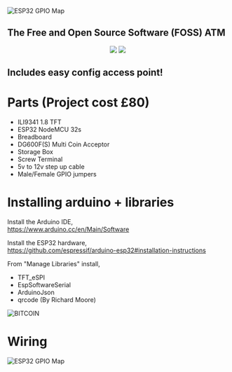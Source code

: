 
![ESP32 GPIO Map](https://i.imgur.com/djuJF6L.png)

## The Free and Open Source Software (FOSS) ATM

<p align="center">
  <img src="https://i.imgur.com/68MP0xP.jpg">
  <img src="https://i.imgur.com/JFVVKwo.jpg">
</p>

## Includes easy config access point!

# Parts (Project cost £80)
* ILI9341 1.8 TFT
* ESP32 NodeMCU 32s
* Breadboard
* DG600F(S) Multi Coin Acceptor
* Storage Box 
* Screw Terminal
* 5v to 12v step up cable
* Male/Female GPIO jumpers

# Installing arduino + libraries

Install the Arduino IDE,<br>
https://www.arduino.cc/en/Main/Software

Install the ESP32 hardware,<br>
https://github.com/espressif/arduino-esp32#installation-instructions

From "Manage Libraries" install,<br>
* TFT_eSPI
* EspSoftwareSerial
* ArduinoJson
* qrcode (By Richard Moore)

![BITCOIN](https://i.imgur.com/mCfnhZN.png)

# Wiring

![ESP32 GPIO Map](https://i.imgur.com/jWA6839.png)
